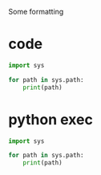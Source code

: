 Some formatting 

# code 

```python
import sys 

for path in sys.path:
    print(path)
```

# python exec

```python exec="true" source="tabbed-left"
import sys 

for path in sys.path:
    print(path)
```